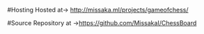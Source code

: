 
#Hosting
Hosted at-> http://missaka.ml/projects/gameofchess/

#Source
Repository at ->https://github.com/MissakaI/ChessBoard
